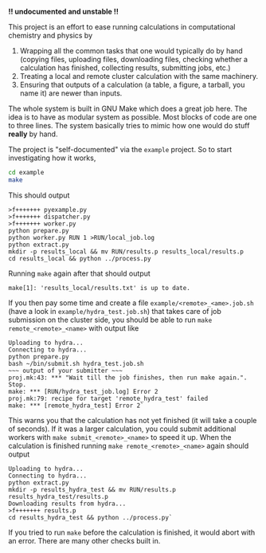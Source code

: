 **!! undocumented and unstable !!**

This project is an effort to ease running calculations in computational 
chemistry and physics by

1. Wrapping all the common tasks that one would typically do by hand (copying 
   files, uploading files, downloading files, checking whether a calculation has 
   finished, collecting results, submitting jobs, etc.)
2. Treating a local and remote cluster calculation with the same machinery.
3. Ensuring that outputs of a calculation (a table, a figure, a tarball, you 
   name it) are newer than inputs.

The whole system is built in GNU Make which does a great job here. The idea is to have as modular system as possible. Most blocks of code are one to three lines. The system basically tries to mimic how one would do stuff **really** by hand.

The project is "self-documented" via the `example` project. So to start 
investigating how it works,

```bash
cd example
make
```

This should output

```
>f+++++++ pyexample.py
>f+++++++ dispatcher.py
>f+++++++ worker.py
python prepare.py
python worker.py RUN 1 >RUN/local_job.log
python extract.py
mkdir -p results_local && mv RUN/results.p results_local/results.p
cd results_local && python ../process.py
```

Running `make` again after that should output

```
make[1]: 'results_local/results.txt' is up to date.
```

If you then pay some time and create a file `example/<remote>_<ame>.job.sh` (have a look in `example/hydra_test.job.sh`) that takes care of job submission on the cluster side, you should be able to run `make remote_<remote>_<name>` with output like

```
Uploading to hydra...
Connecting to hydra...
python prepare.py
bash ~/bin/submit.sh hydra_test.job.sh
~~~ output of your submitter ~~~
proj.mk:43: *** "Wait till the job finishes, then run make again.".  Stop.
make: *** [RUN/hydra_test_job.log] Error 2
proj.mk:79: recipe for target 'remote_hydra_test' failed
make: *** [remote_hydra_test] Error 2`
```

This warns you that the calculation has not yet finished (it will take a couple of seconds). If it was a larger calculation, you could submit additional workers with `make submit_<remote>_<name>` to speed it up. When the calculation is finished running `make remote_<remote>_<name>` again should output

```
Uploading to hydra...
Connecting to hydra...
python extract.py
mkdir -p results_hydra_test && mv RUN/results.p results_hydra_test/results.p
Downloading results from hydra...
>f+++++++ results.p
cd results_hydra_test && python ../process.py`
```

If you tried to run `make` before the calculation is finished, it would abort with an error. There are many other checks built in.
